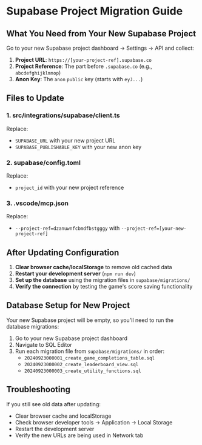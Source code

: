 # Supabase Project Migration Guide

## What You Need from Your New Supabase Project

Go to your new Supabase project dashboard → Settings → API and collect:

1. **Project URL**: `https://[your-project-ref].supabase.co`
2. **Project Reference**: The part before `.supabase.co` (e.g., `abcdefghijklmnop`)
3. **Anon Key**: The `anon` `public` key (starts with `eyJ...`)

## Files to Update

### 1. src/integrations/supabase/client.ts
Replace:
- `SUPABASE_URL` with your new project URL
- `SUPABASE_PUBLISHABLE_KEY` with your new anon key

### 2. supabase/config.toml
Replace:
- `project_id` with your new project reference

### 3. .vscode/mcp.json
Replace:
- `--project-ref=dzanuwnfcbmdfbstgggy` with `--project-ref=[your-new-project-ref]`

## After Updating Configuration

1. **Clear browser cache/localStorage** to remove old cached data
2. **Restart your development server** (`npm run dev`)
3. **Set up the database** using the migration files in `supabase/migrations/`
4. **Verify the connection** by testing the game's score saving functionality

## Database Setup for New Project

Your new Supabase project will be empty, so you'll need to run the database migrations:

1. Go to your new Supabase project dashboard
2. Navigate to SQL Editor
3. Run each migration file from `supabase/migrations/` in order:
   - `20240923000001_create_game_completions_table.sql`
   - `20240923000002_create_leaderboard_view.sql` 
   - `20240923000003_create_utility_functions.sql`

## Troubleshooting

If you still see old data after updating:
- Clear browser cache and localStorage
- Check browser developer tools → Application → Local Storage
- Restart the development server
- Verify the new URLs are being used in Network tab